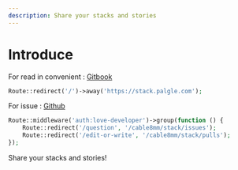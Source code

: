 ```yaml
---
description: Share your stacks and stories
---
```


# Introduce

For read in convenient : [Gitbook](https://stack.palgle.com)

```php
Route::redirect('/')->away('https://stack.palgle.com');
```

For issue : [Github](https://github.com/cable8mm/stack/issues)

```php
Route::middleware('auth:love-developer')->group(function () {
    Route::redirect('/question', '/cable8mm/stack/issues');
    Route::redirect('/edit-or-write', '/cable8mm/stack/pulls');
});
```

Share your stacks and stories!